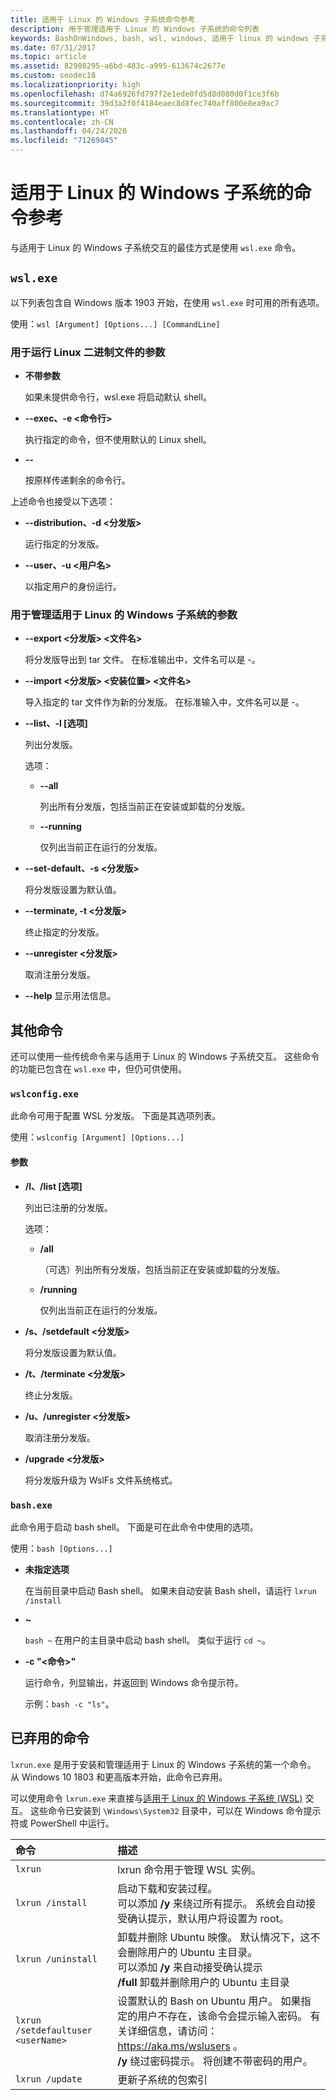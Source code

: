 ```yaml
---
title: 适用于 Linux 的 Windows 子系统命令参考
description: 用于管理适用于 Linux 的 Windows 子系统的命令列表
keywords: BashOnWindows, bash, wsl, windows, 适用于 linux 的 windows 子系统, windowssubsystem, ubuntu
ms.date: 07/31/2017
ms.topic: article
ms.assetid: 82908295-a6bd-483c-a995-613674c2677e
ms.custom: seodec18
ms.localizationpriority: high
ms.openlocfilehash: d74a6926fd797f2e1ede0fd5d8d080d0f1ce3f6b
ms.sourcegitcommit: 39d3a2f0f4184eaec8d8fec740aff800e8ea9ac7
ms.translationtype: HT
ms.contentlocale: zh-CN
ms.lasthandoff: 04/24/2020
ms.locfileid: "71269845"
---
```

# <a name="command-reference-for-windows-subsystem-for-linux"></a>适用于 Linux 的 Windows 子系统的命令参考

与适用于 Linux 的 Windows 子系统交互的最佳方式是使用 `wsl.exe` 命令。 


## `wsl.exe`

以下列表包含自 Windows 版本 1903 开始，在使用 `wsl.exe` 时可用的所有选项。

使用：`wsl [Argument] [Options...] [CommandLine]`

### <a name="arguments-for-running-linux-binaries"></a>用于运行 Linux 二进制文件的参数

* **不带参数**

  如果未提供命令行，wsl.exe 将启动默认 shell。

* **--exec、-e \<命令行>**
  
  执行指定的命令，但不使用默认的 Linux shell。

* **--**
  
  按原样传递剩余的命令行。

上述命令也接受以下选项：

* **--distribution、-d \<分发版>**

  运行指定的分发版。

* **--user、-u \<用户名>**

  以指定用户的身份运行。

### <a name="arguments-for-managing-windows-subsystem-for-linux"></a>用于管理适用于 Linux 的 Windows 子系统的参数

* **--export \<分发版> \<文件名>**
  
  将分发版导出到 tar 文件。 在标准输出中，文件名可以是 -。

* **--import \<分发版> \<安装位置> \<文件名>**
  
  导入指定的 tar 文件作为新的分发版。 在标准输入中，文件名可以是 -。

* **--list、-l [选项]**
  
  列出分发版。

  选项：
  * **--all**
      
    列出所有分发版，包括当前正在安装或卸载的分发版。

  * **--running**
      
    仅列出当前正在运行的分发版。

* **--set-default、-s \<分发版>**
  
  将分发版设置为默认值。

* **--terminate, -t \<分发版>**
  
  终止指定的分发版。

* **--unregister \<分发版>**
  
  取消注册分发版。
   
* **--help** 显示用法信息。

## <a name="additional-commands"></a>其他命令

还可以使用一些传统命令来与适用于 Linux 的 Windows 子系统交互。 这些命令的功能已包含在 `wsl.exe` 中，但仍可供使用。 

### `wslconfig.exe`

此命令可用于配置 WSL 分发版。 下面是其选项列表。

使用：`wslconfig [Argument] [Options...]`

#### <a name="arguments"></a>参数
* **/l、/list [选项]**
  
  列出已注册的分发版。
  
  选项：
    * **/all**
    
      （可选）列出所有分发版，包括当前正在安装或卸载的分发版。

    * **/running**
      
      仅列出当前正在运行的分发版。

* **/s、/setdefault \<分发版>**
  
  将分发版设置为默认值。

* **/t、/terminate \<分发版>**
  
  终止分发版。

* **/u、/unregister \<分发版>**
  
  取消注册分发版。
   
* **/upgrade \<分发版>**
  
  将分发版升级为 WslFs 文件系统格式。

### `bash.exe`

此命令用于启动 bash shell。 下面是可在此命令中使用的选项。

使用：`bash [Options...]`

* **未指定选项**
  
  在当前目录中启动 Bash shell。 如果未自动安装 Bash shell，请运行 `lxrun /install`

* **~**
  
  `bash ~` 在用户的主目录中启动 bash shell。  类似于运行 `cd ~`。

* **-c "\<命令>"**
  
  运行命令，列显输出，并返回到 Windows 命令提示符。
    
  示例：`bash -c "ls"`。

## <a name="deprecated-commands"></a>已弃用的命令

`lxrun.exe` 是用于安装和管理适用于 Linux 的 Windows 子系统的第一个命令。 从 Windows 10 1803 和更高版本开始，此命令已弃用。

可以使用命令 `lxrun.exe` 来直接与[适用于 Linux 的 Windows 子系统 (WSL)](https://msdn.microsoft.com/en-us/commandline/wsl/faq#what-windows-subsystem-for-linux-wsl-) 交互。  这些命令已安装到 `\Windows\System32` 目录中，可以在 Windows 命令提示符或 PowerShell 中运行。

| 命令                     | 描述                     |
|:----------------------------|:---------------------------|
| `lxrun`                     | lxrun 命令用于管理 WSL 实例。 |
| `lxrun /install`            | 启动下载和安装过程。 <br/> 可以添加 **/y** 来绕过所有提示。  系统会自动接受确认提示，默认用户将设置为 root。          |
| `lxrun /uninstall`          | 卸载并删除 Ubuntu 映像。  默认情况下，这不会删除用户的 Ubuntu 主目录。 <br/> 可以添加 **/y** 来自动接受确认提示 <br/>**/full** 卸载并删除用户的 Ubuntu 主目录         |
| `lxrun /setdefaultuser <userName>`     | 设置默认的 Bash on Ubuntu 用户。 如果指定的用户不存在，该命令会提示输入密码。  有关详细信息，请访问： https://aka.ms/wslusers 。 <br/> **/y** 绕过密码提示。  将创建不带密码的用户。|
| `lxrun /update`            | 更新子系统的包索引          |
